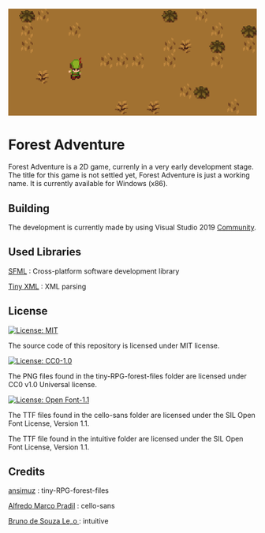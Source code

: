 ![forest adventure](Images/v011.png)

# Forest Adventure

Forest Adventure is a 2D game, currenly in a very early development stage. The title for this game is not settled yet, Forest Adventure is just a working name. It is currently available for Windows (x86).

## Building

The development is currently made by using Visual Studio 2019 [Community](https://www.visualstudio.com/vs/community/).

## Used Libraries

[SFML](http://www.sfml-dev.org/) : Cross-platform software development library

[Tiny XML](http://www.grinninglizard.com/tinyxml2/index.html) : XML parsing

## License

[![License: MIT](https://img.shields.io/badge/License-MIT-yellow.svg)](https://opensource.org/licenses/MIT)

The source code of this repository is licensed under MIT license.

[![License: CC0-1.0](https://img.shields.io/badge/License-CC0%201.0-lightgrey.svg)](http://creativecommons.org/publicdomain/zero/1.0/)

The PNG files found in the tiny-RPG-forest-files folder are licensed under CC0 v1.0 Universal license.

[![License: Open Font-1.1](https://img.shields.io/badge/License-OFL%201.1-lightgreen.svg)](https://opensource.org/licenses/OFL-1.1)

The TTF files found in the cello-sans folder are licensed under the SIL Open Font License, Version 1.1.

The TTF file found in the intuitive folder are licensed under the SIL Open Font License, Version 1.1.

## Credits

[ansimuz](https://ansimuz.itch.io/tiny-rpg-forest) : tiny-RPG-forest-files

[Alfredo Marco Pradil](https://fontlibrary.org/en/font/cello-sans) : cello-sans 

[Bruno de Souza Le„o ](https://fontlibrary.org/en/font/intuitive) : intuitive
